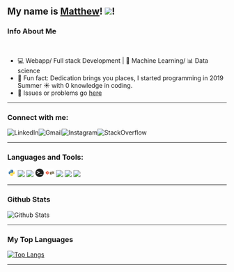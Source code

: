## My name is [Matthew](http://matthewl.xyz)! <img src="https://raw.githubusercontent.com/iampavangandhi/iampavangandhi/master/gifs/Hi.gif" width="30px">!

### Info About Me

<br/>

- 💻 Webapp/ Full stack Development | 🤖 Machine Learning/ 📊 Data science 
- 📜 Fun fact: Dedication brings you places, I started programming in 2019 Summer ☀ with 0 knowledge in coding.
- 💬 Issues or problems go [here](https://github.com/Weezity/Weezity/issues)

----

### Connect with me:
[<img align="left" alt="LinkedIn" height = "24px" src = "https://raw.githubusercontent.com/Weezity/Weezity/master/linkedin.png">](https://www.linkedin.com/in/matthew-lee-637515168/)
[<img align="left" alt="Gmail" height = "24px" src = "https://raw.githubusercontent.com/Weezity/Weezity/master/gmail.png">](mailto:matthewlee031205@gmail.com/)
[<img align="left" alt="Instagram" height = "24px" src = "https://raw.githubusercontent.com/Weezity/Weezity/master/instagram.png">](https://www.instagram.com/matthew.l.05/?hl=en)
[<img align="left" alt="StackOverflow" height = "24px" src = "https://raw.githubusercontent.com/Weezity/Weezity/master/stackoverflow.png">](https://stackoverflow.com/users/12462726/matthew-lee)


<br/>

----

### Languages and Tools: 
<code><img height="20" src="https://raw.githubusercontent.com/github/explore/80688e429a7d4ef2fca1e82350fe8e3517d3494d/topics/python/python.png"></code>
<code><img height="20" src="https://cdn.svgporn.com/logos/java.svg"></code>
<code><img height="20" src="https://cdn.svgporn.com/logos/pycharm.svg"></code>
<code><img height="20" src="https://raw.githubusercontent.com/github/explore/80688e429a7d4ef2fca1e82350fe8e3517d3494d/topics/terminal/terminal.png"></code>
<code><img height="20" src="https://raw.githubusercontent.com/github/explore/80688e429a7d4ef2fca1e82350fe8e3517d3494d/topics/git/git.png"></code>
<code><img height="20" src="https://cdn.svgporn.com/logos/jupyter.svg"></code>
<code><img height="20" src="https://cdn.svgporn.com/logos/intellij-idea.svg"></code>
<code><img height="20" src="https://cdn.svgporn.com/logos/visual-studio-code.svg"></code>

----


### Github Stats

![Github Stats](https://github-readme-stats.vercel.app/api?username=Weezity&count_private=true&theme=dark)

----
### My Top Languages
[![Top Langs](https://github-readme-stats.vercel.app/api/top-langs/?username=Weezity&layout=compact&theme=dark)](https://github.com/anuraghazra/github-readme-stats)

----




